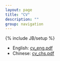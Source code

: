 ```yaml
---
layout: page
title: "CV"
description: ""
group: navigation
---
```

{% include JB/setup %}

* English: [cv_eng.pdf](/cv/cv_eng.pdf)
* Chinese: [cv_chs.pdf](/cv/cv_chs.pdf)
